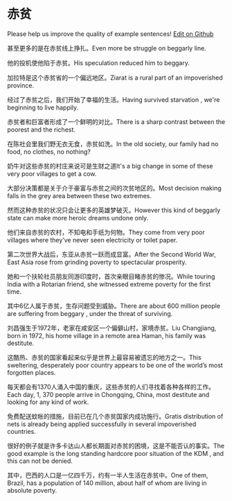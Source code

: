 # 赤贫

Please help us improve the quality of example sentences! [Edit on Github](https://github.com/jiyushe/jiyu-example-sentence-source/blob/main/chinese/chipin.md)

<p><span class="chinese">甚至更多的是在赤贫线上挣扎。</span><span class="english">Even more be struggle on beggarly line.</span></p>

<p><span class="chinese">他的投机使他陷于赤贫。</span><span class="english">His speculation reduced him to beggary.</span></p>

<p><span class="chinese">加拉特是这个赤贫省的一个偏远地区。</span><span class="english">Ziarat is a rural part of an impoverished province.</span></p>

<p><span class="chinese">经过了赤贫之后，我们开始了幸福的生活。</span><span class="english">Having survived starvation , we're beginning to live happily.</span></p>

<p><span class="chinese">赤贫者和巨富者形成了一个鲜明的对比。</span><span class="english">There is a sharp contrast between the poorest and the richest.</span></p>

<p><span class="chinese">在陈社会里我们野无衣无食，赤贫如洗。</span><span class="english">In the old society, our family had no food, no clothes, no nothing?</span></p>

<p><span class="chinese">奶牛对这些赤贫的村庄来说可是生财之道</span><span class="english">It's a big change in some of these very poor villages to get a cow.</span></p>

<p><span class="chinese">大部分决策都是关于介于豪富与赤贫之间的次贫地区的。</span><span class="english">Most decision making falls in the grey area between these two extremes.</span></p>

<p><span class="chinese">然而这种赤贫的状况只会让更多的英雄梦破灭。</span><span class="english">However this kind of beggarly state can make more heroic dreams undone only.</span></p>

<p><span class="chinese">他们来自赤贫的农村，不知电和手纸为何物。</span><span class="english">They come from very poor villages where they’ve never seen electricity or toilet paper.</span></p>

<p><span class="chinese">第二次世界大战后，东亚从赤贫一跃而成显富。</span><span class="english">After the Second World War, East Asia rose from grinding poverty to spectacular prosperity.</span></p>

<p><span class="chinese">她和一个扶轮社员朋友同游印度时，首次亲眼目睹赤贫的惨况。</span><span class="english">While touring India with a Rotarian friend, she witnessed extreme poverty for the first time.</span></p>

<p><span class="chinese">其中6亿人属于赤贫，生存问题受到威胁。</span><span class="english">There are about 600 million people are suffering from beggary , under the threat of surviving.</span></p>

<p><span class="chinese">刘昌强生于1972年，老家在咸安区一个偏僻山村，家境赤贫。</span><span class="english">Liu Changjiang, born in 1972, his home village in a remote area Haman, his family was destitute.</span></p>

<p><span class="chinese">这酷热、赤贫的国家看起来似乎是世界上最容易被遗忘的地方之一。</span><span class="english">This sweltering, desperately poor country appears to be one of the world’s most forgotten places.</span></p>

<p><span class="chinese">每天都会有1370人涌入中国的重庆，这些赤贫的人们寻找着各种各样的工作。</span><span class="english">Each day, 1, 370 people arrive in Chongqing, China, most destitute and looking for any kind of work.</span></p>

<p><span class="chinese">免费配送蚊帐的措施，目前已在几个赤贫国家内成功施行。</span><span class="english">Gratis distribution of nets is already being applied successfully in several impoverished countries.</span></p>

<p><span class="chinese">很好的例子就是许多卡达山人都长期面对赤贫的困境，这是不能否认的事实。</span><span class="english">The good example is the long standing hardcore poor situation of the KDM , and this can not be denied.</span></p>

<p><span class="chinese">其中，巴西的人口是一亿四千万，约有一半人生活在赤贫中。</span><span class="english">One of them, Brazil, has a population of 140 million, about half of whom are living in absolute poverty.</span></p>

